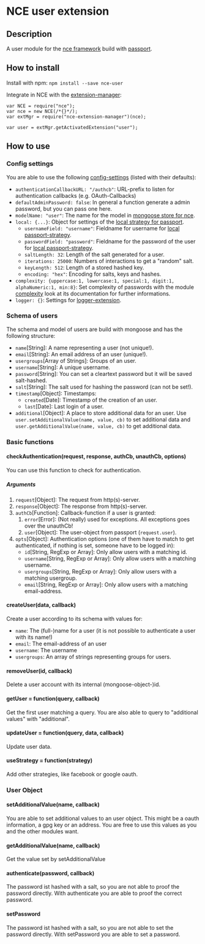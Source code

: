 # NCE user extension
## Description
A user module for the [nce framework](https://github.com/atd-schubert/node-nce) build with [passport](https://github.com/jaredhanson/passport).

## How to install
Install with npm: `npm install --save nce-user`


Integrate in NCE with the [extension-manager](https://github.com/atd-schubert/nce-extension-manager):

```
var NCE = require("nce");
var nce = new NCE(/*{}*/);
var extMgr = require("nce-extension-manager")(nce);

var user = extMgr.getActivatedExtension("user");
```

## How to use

### Config settings
You are able to use the following [config-settings](https://github.com/atd-schubert/node-nce/wiki/Extension-Class#configuration) (listed with their defaults):

* `authenticationCallbackURL: "/authcb"`: URL-prefix to listen for authentication callbacks (e.g. OAuth-Callbacks)
* `defaultAdminPassword: false`: In general a function generate a admin password, but you can pass one here.
* `modelName: "user"`: The name for the model in [mongoose store for nce](https://github.com/atd-schubert/nce-mongoose-store).
* `local: {...}`: Object for settings of the [local strategy for passport](https://github.com/jaredhanson/passport-local).
    * `usernameField: "username"`: Fieldname for username for [local passport-strategy](https://github.com/jaredhanson/passport-local).
    * `passwordField: "password"`: Fieldname for the password of the user for [local passport-strategy](https://github.com/jaredhanson/passport-local).
    * `saltLength: 32`: Length of the salt generated for a user.
    * `iterations: 25000`: Numbers of interactions to get a "random" salt.
    * `keyLength: 512`: Length of a stored hashed key.
    * `encoding: "hex"`: Encoding for salts, keys and hashes.
* `complexity: {uppercase:1, lowercase:1, special:1, digit:1, alphaNumeric:1, min:8}`: Set complexity of passwords with the module [complexity](https://www.npmjs.com/package/complexity) look at its documentation for further informations.
* `logger: {}`: Settings for [logger-extension](https://github.com/atd-schubert/nce-winston).

### Schema of users
The schema and model of users are build with mongoose and has the following structure:
* `name`[String]: A name representing a user (not unique!).
* `email`[String]: An email address of an user (unique!).
* `usergroups`[Array of Strings]: Groups of an user.
* `username`[String]: A unique username.
* `password`[String]: You can set a cleartext password but it will be saved salt-hashed.
* `salt`[String]: The salt used for hashing the password (can not be set!).
* `timestamp`[Object]: Timestamps:
    * `created`[Date]: Timestamp of the creation of an user.
    * `last`[Date]: Last login of a user.
* `additional`[Object]: A place to store additional data for an user. Use `user.setAdditionalValue(name, value, cb)` to set additional data and `user.getAdditionalValue(name, value, cb)` to get additional data.

### Basic functions
#### checkAuthentication(request, response, authCb, unauthCb, options)
You can use this function to check for authentication.

##### Arguments
1. `request`[Object]: The request from http(s)-server.
1. `response`[Object]: The response from http(s)-server.
1. `authCb`[Function]: Callback-function if a user is granted:
    1. `error`[Error]: (Not really) used for exceptions. All exceptions goes over the unauthCb!
    1. `user`[Object]: The user-object from passport (`request.user`).
1. `opts`[Object]: Authentication options (one of them have to match to get authenticated, if nothing is set, someone have to be logged in):
    * `id`[String, RegExp or Array]: Only allow users with a matching id.
    * `username`[String, RegExp or Array]: Only allow users with a matching username.
    * `usergroups`[String, RegExp or Array]: Only allow users with a matching usergroup.
    * `email`[String, RegExp or Array]: Only allow users with a matching email-address.

#### createUser(data, callback)
Create a user according to its schema with values for:
* `name`: The (full-)name for a user (it is not possible to authenticate a user with its name!)
* `email`: The email-address of an user
* `username`: The username
* `usergroups`: An array of strings representing groups for users.

#### removeUser(id, callback)
Delete a user account with its internal (mongoose-object-)id.
#### getUser = function(query, callback)
Get the first user matching a query. You are also able to query to "additional values" with "additional".
#### updateUser = function(query, data, callback)
Update user data.
#### useStrategy = function(strategy)
Add other strategies, like facebook or google oauth.
### User Object
#### setAdditionalValue(name, callback)
You are able to set additional values to an user object. This might be a oauth information, a gpg key or an address. You are free to use this values as you and the other modules want.
#### getAdditionalValue(name, callback)
Get the value set by setAdditionalValue
#### authenticate(password, callback)
The password ist hashed with a salt, so you are not able to proof the password directly. With authenticate you are able to proof the correct password.
#### setPassword
The password ist hashed with a salt, so you are not able to set the password directly. With setPassword you are able to set a password.